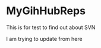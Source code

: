 MyGihHubReps
============

This is for test to find out about SVN

I am trying to update from here



